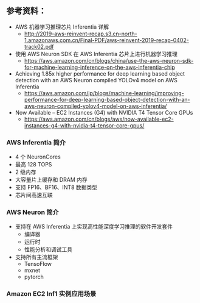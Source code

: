 ## 参考资料：
- AWS 机器学习推理芯片 Inferentia 详解
  - http://2019-aws-reinvent-recap.s3.cn-north-1.amazonaws.com.cn/Final-PDF/aws-reinvent-2019-recap-0402-track02.pdf
- 使用 AWS Neuron SDK 在 AWS Inferentia 芯片上进行机器学习推理
  - https://aws.amazon.com/cn/blogs/china/use-the-aws-neuron-sdk-for-machine-learning-inference-on-the-aws-inferentia-chip
- Achieving 1.85x higher performance for deep learning based object detection with an AWS Neuron compiled YOLOv4 model on AWS Inferentia
  - https://aws.amazon.com/jp/blogs/machine-learning/improving-performance-for-deep-learning-based-object-detection-with-an-aws-neuron-compiled-yolov4-model-on-aws-inferentia/
- Now Available – EC2 Instances (G4) with NVIDIA T4 Tensor Core GPUs
  - https://aws.amazon.com/cn/blogs/aws/now-available-ec2-instances-g4-with-nvidia-t4-tensor-core-gpus/

### AWS Inferentia 简介
- 4 个 NeuronCores
- 最高 128 TOPS
- 2 级内存
- 大容量片上缓存和 DRAM 内存
- 支持 FP16、BF16、INT8 数据类型
- 芯片间高速互联
### AWS Neuron 简介
- 支持在 AWS Inferentia 上实现高性能深度学习推理的软件开发套件
  - 编译器
  - 运行时
  - 性能分析和调试工具
- 支持所有主流框架
  - TensoFlow
  - mxnet
  - pytorch
### Amazon EC2 Inf1 实例应用场景